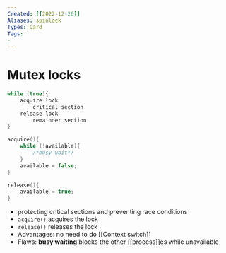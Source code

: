 ```yaml
---
Created: [[2022-12-26]]
Aliases: spinlock
Types: Card
Tags: 
- 
---
```

# Mutex locks
```C
while (true){
	acquire lock
		critical section
	release lock
		remainder section
}

acquire(){
	while (!available){
		/*busy wait*/
	}
	available = false;
}

release(){
	available = true;
}
```
- protecting critical sections and preventing race conditions
- `acquire()` acquires the lock
- `release()` releases the lock 
- Advantages: no need to do [[Context switch]]
- Flaws: **busy waiting** blocks the other [[process]]es while unavailable

